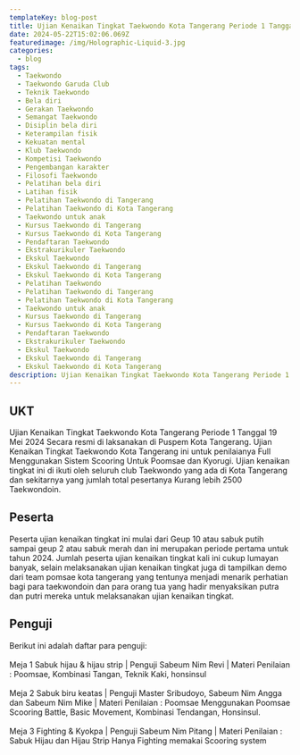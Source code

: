 ```yaml
---
templateKey: blog-post
title: Ujian Kenaikan Tingkat Taekwondo Kota Tangerang Periode 1 Tanggal 19 Mei 2024
date: 2024-05-22T15:02:06.069Z
featuredimage: /img/Holographic-Liquid-3.jpg
categories:
  - blog
tags:
  - Taekwondo
  - Taekwondo Garuda Club
  - Teknik Taekwondo
  - Bela diri
  - Gerakan Taekwondo
  - Semangat Taekwondo
  - Disiplin bela diri
  - Keterampilan fisik
  - Kekuatan mental
  - Klub Taekwondo
  - Kompetisi Taekwondo
  - Pengembangan karakter
  - Filosofi Taekwondo
  - Pelatihan bela diri
  - Latihan fisik
  - Pelatihan Taekwondo di Tangerang
  - Pelatihan Taekwondo di Kota Tangerang
  - Taekwondo untuk anak
  - Kursus Taekwondo di Tangerang
  - Kursus Taekwondo di Kota Tangerang
  - Pendaftaran Taekwondo
  - Ekstrakurikuler Taekwondo
  - Ekskul Taekwondo
  - Ekskul Taekwondo di Tangerang
  - Ekskul Taekwondo di Kota Tangerang
  - Pelatihan Taekwondo
  - Pelatihan Taekwondo di Tangerang
  - Pelatihan Taekwondo di Kota Tangerang
  - Taekwondo untuk anak
  - Kursus Taekwondo di Tangerang
  - Kursus Taekwondo di Kota Tangerang
  - Pendaftaran Taekwondo
  - Ekstrakurikuler Taekwondo
  - Ekskul Taekwondo
  - Ekskul Taekwondo di Tangerang
  - Ekskul Taekwondo di Kota Tangerang
description: Ujian Kenaikan Tingkat Taekwondo Kota Tangerang Periode 1 Tanggal 19 Mei 2024 Secara resmi di laksanakan di Puspem Kota Tangerang.
---
```

## UKT 

Ujian Kenaikan Tingkat Taekwondo Kota Tangerang Periode 1 Tanggal 19 Mei 2024 Secara resmi di laksanakan di Puspem Kota Tangerang. Ujian Kenaikan Tingkat Taekwondo Kota Tangerang ini untuk penilaianya Full Menggunakan Sistem Scooring Untuk Poomsae dan Kyorugi. Ujian kenaikan tingkat ini di ikuti oleh seluruh club Taekwondo yang ada di Kota Tangerang dan sekitarnya yang jumlah total pesertanya Kurang lebih 2500 Taekwondoin.

## Peserta

Peserta ujian kenaikan tingkat ini mulai dari Geup 10 atau sabuk putih sampai geup 2 atau sabuk merah dan ini merupakan periode pertama untuk tahun 2024. Jumlah peserta ujian kenaikan tingkat kali ini cukup lumayan banyak, selain melaksanakan ujian kenaikan tingkat juga di tampilkan demo dari team pomsae kota  tangerang yang tentunya menjadi menarik perhatian bagi para taekwondoin dan para orang tua yang hadir menyaksikan putra dan putri mereka untuk melaksanakan ujian kenaikan tingkat.


## Penguji

Berikut ini adalah daftar para penguji:
<br><br>
Meja 1 Sabuk hijau & hijau strip |
Penguji Sabeum Nim Revi |
Materi Penilaian : Poomsae, Kombinasi Tangan, Teknik Kaki, honsinsul
<br><br>
Meja 2 Sabuk biru keatas |
Penguji Master Sribudoyo, Sabeum Nim Angga dan Sabeum Nim Mike |
Materi Penilaian : Poomsae Menggunakan Poomsae Scooring Battle, Basic Movement, Kombinasi Tendangan, Honsinsul.
<br><br>
Meja 3 Fighting & Kyokpa |
Penguji Sabeum Nim Pitang |
Materi Penilaian : Sabuk Hijau dan Hijau Strip Hanya Fighting memakai Scooring system